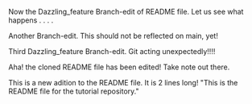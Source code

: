 
Now the Dazzling_feature Branch-edit of README file.
Let us see what happens . . . . 

Another Branch-edit. This should not be reflected on main, yet!

Third Dazzling_feature Branch-edit.
Git acting unexpectedly!!!!

Aha! the cloned README file has been edited!
Take note out there.


This is a new adition to the README file.
It is 2 lines long!
"This is the README file for the tutorial repository."


